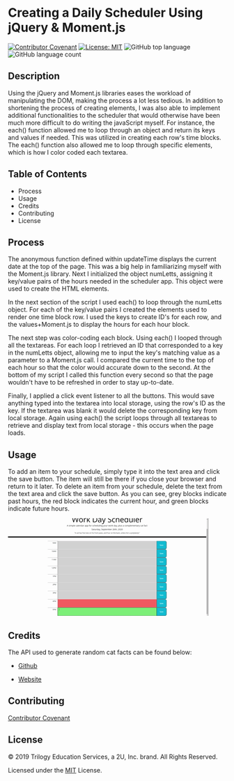 # Creating a Daily Scheduler Using jQuery & Moment.js

[![Contributor Covenant](https://img.shields.io/badge/Contributor%20Covenant-v2.0%20adopted-ff69b4.svg)](code_of_conduct.md)
[![License: MIT](https://img.shields.io/badge/License-MIT-yellow.svg)](https://opensource.org/licenses/MIT)
![GitHub top language](https://img.shields.io/github/languages/top/kev-luo/third-party-apis)
![GitHub language count](https://img.shields.io/github/languages/count/kev-luo/third-party-apis)

## Description

Using the jQuery and Moment.js libraries eases the workload of manipulating the DOM, making the process a lot less tedious. In addition to shortening the process of creating elements, I was also able to implement additional functionalities to the scheduler that would otherwise have been much more difficult to do writing the javaScript myself. For instance, the each() function allowed me to loop through an object and return its keys and values if needed. This was utilized in creating each row's time blocks. The each() function also allowed me to loop through specific elements, which is how I color coded each textarea. 

## Table of Contents
* Process
* Usage
* Credits
* Contributing
* License

## Process

The anonymous function defined within updateTime displays the current date at the top of the page. This was a big help in familiarizing myself with the Moment.js library. Next I initialized the object numLetts, assigning it key/value pairs of the hours needed in the scheduler app. This object were used to create the HTML elements. 

In the next section of the script I used each() to loop through the numLetts object. For each of the key/value pairs I created the elements used to render one time block row. I used the keys to create ID's for each row, and the values+Moment.js to display the hours for each hour block.

The next step was color-coding each block. Using each() I looped through all the textareas. For each loop I retrieved an ID that corresponded to a key in the numLetts object, allowing me to input the key's matching value as a parameter to a Moment.js call. I compared the current time to the top of each hour so that the color would accurate down to the second. At the bottom of my script I called this function every second so that the page wouldn't have to be refreshed in order to stay up-to-date.

Finally, I applied a click event listener to all the buttons. This would save anything typed into the textarea into local storage, using the row's ID as the key. If the textarea was blank it would delete the corresponding key from local storage. Again using each() the script loops through all textareas to retrieve and display text from local storage - this occurs when the page loads.

## Usage
To add an item to your schedule, simply type it into the text area and click the save button. The item will still be there if you close your browser and return to it later. To delete an item from your schedule, delete the text from the text area and click the save button. As you can see, grey blocks indicate past hours, the red block indicates the current hour, and green blocks indicate future hours. 

![scheduler demo](assets/schedulerDemo.gif)

## Credits
The API used to generate random cat facts can be found below:

* [Github](https://github.com/alexwohlbruck/cat-facts)

* [Website](https://alexwohlbruck.github.io/cat-facts/)

## Contributing
[Contributor Covenant](https://www.contributor-covenant.org/)

## License
© 2019 Trilogy Education Services, a 2U, Inc. brand. All Rights Reserved.

Licensed under the [MIT](https://github.com/microsoft/vscode/blob/master/LICENSE.txt) License.
